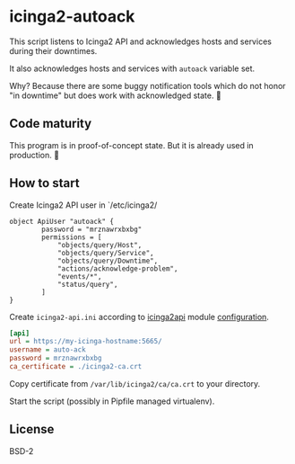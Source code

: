 
# icinga2-autoack

This script listens to Icinga2 API and acknowledges hosts and services
during their downtimes.  

It also acknowledges hosts and services with `autoack` variable set.

Why? Because there are some buggy notification tools which do not 
honor "in downtime" but does work with acknowledged state. 🤦


## Code maturity

This program is in proof-of-concept state. But it is already used 
in production. 🤷

## How to start

Create Icinga2 API user in `/etc/icinga2/

```
object ApiUser "autoack" {
        password = "mrznawrxbxbg"
        permissions = [
            "objects/query/Host",
            "objects/query/Service",
            "objects/query/Downtime",
            "actions/acknowledge-problem",
            "events/*",
            "status/query",
        ]
}
```

Create `icinga2-api.ini` according to [icinga2api][icinga2api] 
module [configuration][icinga2api-config].

```ini
[api]
url = https://my-icinga-hostname:5665/
username = auto-ack
password = mrznawrxbxbg
ca_certificate = ./icinga2-ca.crt
```

Copy  certificate from `/var/lib/icinga2/ca/ca.crt` to 
your directory.

Start the script (possibly in Pipfile managed virtualenv).


## License

BSD-2

[icinga2api]: https://github.com/fmnisme/python-icinga2api
[icinga2api-config]: https://github.com/fmnisme/python-icinga2api/blob/master/doc/2-authentication.md#-config-file
